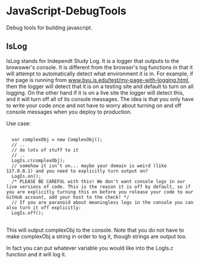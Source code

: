 JavaScript-DebugTools
================================

Debug tools for building javascript.

IsLog
-------------------------

IsLog stands for Independt Study Log.  It is a logger that outputs to the browswer's console.  It is different
from the browser's log functions in that it will attempt to automatically detect what environment it is in.
For example, if the page is running from www.byu.is.edu/test/my-page-with-logging.html, then the logger will detect
that it is on a testing site and default to turn on all logging.  On the other hand if it is on a live site the logger
will detect this, and it will turn off all of its console messages.  The idea is that you only have to write your code
once and not have to worry about turning on and off console messages when you deploy to production.

Use case:
<pre>
<code>
  var complexObj = new ComplexObj();
  // ..
  // do lots of stuff to it
  // ..
  LogIs.c(complexObj);
  // somehow it isn't on... maybe your domain is weird (like 127.0.0.1) and you need to explicitly turn output on?
  LogIs.on();
  /* PLEASE BE CAREFUL with this! We don't want console logs in our live versions of code. This is the reason it is off by default, so if you are explicitly turning this on before you release your code to our GitHub account, add your host to the check! */
  // If you are paranoid about meaningless logs in the console you can also turn it off explicitly:
  LogIs.off();
</code>
</pre>

This will output complexObj to the console. Note that you do not have to make complexObj a string in order to log it, though strings are output too.  

In fact you can put whatever variable you would like into the LogIs.c function and it will log it.

